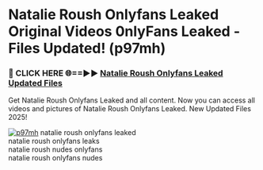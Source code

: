 # Natalie Roush Onlyfans Leaked Original Videos 0nlyFans Leaked - Files Updated! (p97mh)

<h3>🔴 CLICK HERE 🌐==►► <a href="https://tinyurl.com/x26r9saj" rel="nofollow">Natalie Roush Onlyfans Leaked Updated Files</a></h3>

Get Natalie Roush Onlyfans Leaked and all content. Now you can access all videos and pictures of Natalie Roush Onlyfans Leaked. New Updated Files 2025!

[![p97mh](https://i.imgur.com/LkgZPqh.gif)](https://tinyurl.com/x26r9saj)
natalie roush onlyfans leaked<br>
natalie roush onlyfans leaks<br>
natalie roush nudes onlyfans<br>
natalie roush onlyfans nudes